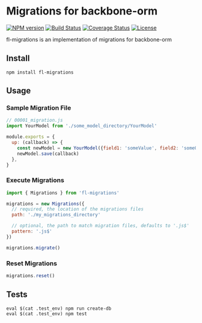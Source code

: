 # Migrations for backbone-orm

[![NPM version](https://img.shields.io/npm/v/fl-migrations.svg?style=flat)](https://www.npmjs.org/package/fl-migrations)
[![Build Status](https://travis-ci.org/founderlab/fl-migrations.svg?branch=master)](https://travis-ci.org/founderlab/fl-migrations)
[![Coverage Status](https://img.shields.io/coveralls/founderlab/fl-migrations.svg)](https://coveralls.io/r/founderlab/fl-migrations?branch=master)
[![License](https://img.shields.io/npm/l/jfs.svg)](https://github.com/founderlab/fl-migrations/blob/master/LICENSE)

fl-migrations is an implementation of migrations for backbone-orm

## Install
```
npm install fl-migrations
```

## Usage

### Sample Migration File

```javascript
// 00001_migration.js
import YourModel from './some_model_directory/YourModel'

module.exports = {
  up: (callback) => {
    const newModel = new YourModel({field1: 'someValue', field2: 'someOtherValue'})
    newModel.save(callback)
  },
}
```

### Execute Migrations
```javascript
import { Migrations } from 'fl-migrations'

migrations = new Migrations({
  // required, the location of the migrations files
  path: './my_migrations_directory'

  // optional, the path to match migration files, defaults to '.js$'
  pattern: '.js$'
})

migrations.migrate()
```

### Reset Migrations
```javascript
migrations.reset()
```

## Tests
```
eval $(cat .test_env) npm run create-db
eval $(cat .test_env) npm test
```
